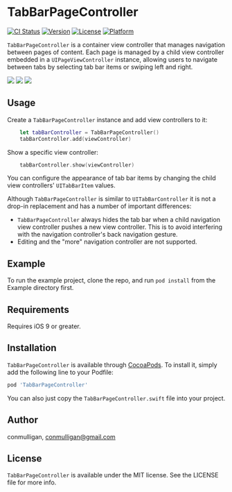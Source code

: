 # TabBarPageController

[![CI Status](https://img.shields.io/travis/conmulligan/TabBarPageController.svg)](https://travis-ci.org/conmulligan/TabBarPageController)
[![Version](https://img.shields.io/cocoapods/v/TabBarPageController.svg)](https://cocoapods.org/pods/TabBarPageController)
[![License](https://img.shields.io/cocoapods/l/TabBarPageController.svg)](https://cocoapods.org/pods/TabBarPageController)
[![Platform](https://img.shields.io/cocoapods/p/TabBarPageController.svg)](https://cocoapods.org/pods/TabBarPageController)

`TabBarPageController` is a container view controller that manages navigation between pages of content. Each page is managed by a child view controller embedded in a `UIPageViewController` instance, allowing users to navigate between tabs by selecting tab bar items or swiping left and right.

[![](https://raw.githubusercontent.com/conmulligan/TabBarPageController/master/Example/Screenshots/1_sm.png)](https://raw.githubusercontent.com/conmulligan/TabBarPageController/master/Example/Screenshots/1.png)
[![](https://raw.githubusercontent.com/conmulligan/TabBarPageController/master/Example/Screenshots/2_sm.png)](https://raw.githubusercontent.com/conmulligan/TabBarPageController/master/Example/Screenshots/2.png)
[![](https://raw.githubusercontent.com/conmulligan/TabBarPageController/master/Example/Screenshots/3_sm.png)](https://raw.githubusercontent.com/conmulligan/TabBarPageController/master/Example/Screenshots/3.png)

## Usage

Create a `TabBarPageController` instance and add view controllers to it:

```swift
    let tabBarController = TabBarPageController()
    tabBarController.add(viewController)
```

Show a specific view controller:

```swift
    tabBarController.show(viewController)
```

You can configure the appearance of tab bar items by changing the child view controllers' `UITabBarItem` values.

Although `TabBarPageController` is similar to `UITabBarController` it is not a drop-in replacement and has a number of important differences:

- `TabBarPageController` always hides the tab bar when a child navigation view controller pushes a new view controller. This is to avoid interfering with the navigation controller's back navigation gesture.
- Editing and the "more" navigation controller are not supported.

## Example

To run the example project, clone the repo, and run `pod install` from the Example directory first.

## Requirements

Requires iOS 9 or greater.

## Installation

`TabBarPageController` is available through [CocoaPods](https://cocoapods.org). To install it, simply add the following line to your Podfile:

```ruby
pod 'TabBarPageController'
```

You can also just copy the `TabBarPageController.swift` file into your project.

## Author

conmulligan, conmulligan@gmail.com

## License

`TabBarPageController` is available under the MIT license. See the LICENSE file for more info.
